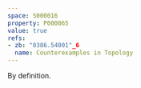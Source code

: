 ```yaml
---
space: S000016
property: P000065
value: true
refs:
- zb: "0386.54001"_6
  name: Counterexamples in Topology
---
```


By definition.
